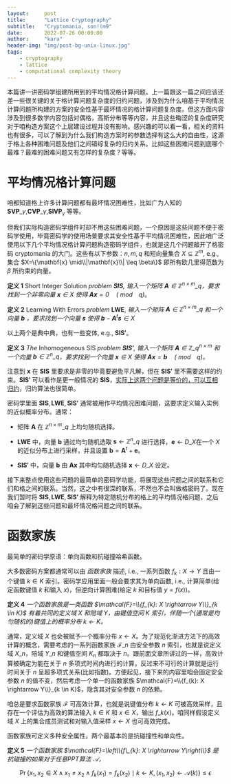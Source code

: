 ```yaml
---
layout:     post
title:      "Lattice Cryptography"
subtitle:   "Cryptomania, son!(m9"
date:       2022-07-26 00:00:00
author:     "kara"
header-img: "img/post-bg-unix-linux.jpg"
tags:
    - cryptography
    - lattice
    - computational complexity theory
---
```


本篇讲一讲密码学组建所用到的平均情况格计算问题。上一篇跟这一篇之间应该还差一些很关键的关于格计算问题复杂度的归约问题，涉及到为什么咱基于平均情况计算问题所构建的方案的安全性基于最坏情况的格计算问题复杂度。但这方面内容涉及到很多数学内容包括对偶格，高斯分布等等内容，并且这些晦涩的复杂度研究对于咱构造方案这个上层建设过程并没有影响。感兴趣的可以看一看，相关的资料也有很多，可以了解到为什么我们构造方案时的参数选择有这么大的自由性，这源于格上各种困难问题及他们之间错综复杂的归约关系。比如这些困难问题到底哪个最难？最难的困难问题又有怎样的复杂度？等等。

# 平均情况格计算问题

咱都知道格上许多计算问题都有最坏情况困难性，比如广为人知的 $\mathbf{SVP}\_{\gamma}$,$\mathbf{CVP}\_{\gamma}$,$\mathbf{SIVP}_{\gamma}$ 等等。

但我们实际构造密码学组件时却不用这些困难问题，一个原因是这些问题不便于密码学使用，毕竟密码学的使用场景要求其安全性基于平均情况困难性，因此咱广泛使用以下几个平均情况格计算问题构造密码学组件，也就是这几个问题敲开了格密码 cryptomania 的大门。这些有以下参数：$n,m,q$ 和短向量集合 $X\subseteq\mathbb{Z}^m$, e.g., 集合 $X=\{\mathbf{x} \mid\\|\mathbf{x}\\| \leq \beta\}$ 即所有欧几里得范数为 $\beta$ 所约束的向量。

**定义 1** Short Integer Solution _problem $\mathbf{SIS}$, 输入一个矩阵 $\mathbf{A} \in \mathbb{Z}^{n\times m}\_{q}$，要求找到一个非零向量 $\mathbf{x}\in X$ 使得 $\mathbf{A x}=0 \quad(\bmod\enspace q)$_。

**定义 2** Learning With Errors _problem_ $\mathbf{LWE}$, _输入一个矩阵 $\mathbf{A} \in \mathbb{Z}^{n\times m}\_{q}$ 和一个向量 $\mathbf{b}$ ，要求找到一个向量 $\mathbf{s}$ 使得 $\mathbf{b}-\mathbf{A}^{t}\mathbf{s}\in X$_

以上两个是典中典，也有一些变体, e.g., $\mathbf{SIS'}$。

**定义 3** _The_ Inhomogeneous SIS _problem  $\mathbf{SIS'}$, 输入一个矩阵 $\mathbf{A} \in \mathbb{Z}\_{q}^{n\times m}$ 和一个向量 $\mathbf{b}\in \mathbb{Z}^{n}\_{q}$，要求找到一个向量 $\mathbf{x}\in X$ 使得 $\mathbf{A x}=\mathbf{b} \quad(\bmod\enspace q)$。_

注意到 $\mathbf{x}$ 在 $\mathbf{SIS}$ 里要求是非零的毕竟要避免平凡解，但在 $\mathbf{SIS'}$ 里不需要这样的约束。$\mathbf{SIS'}$ 可以看作是更一般情况的 $\mathbf{SIS}$，[实际上这两个问题是等价的，可以互相归约](https://crypto.stackexchange.com/questions/87097/the-equivalence-of-sis-and-isisinhomogeneous-sis)，归约算法也很简单。

密码学里面 $\mathbf{SIS},\mathbf{LWE},\mathbf{SIS'}$ 通常被用作平均情况困难问题，这要求定义输入实例的近似概率分布。通常：

* 矩阵 $\mathbf{A}$ 在 $\mathbb{Z}^{n\times m}\_{q}$ 上均匀随机选择。

* $\mathbf{LWE}$ 中，向量 $\mathbf{b}$ 通过均匀随机选取 $\mathbf{s}\leftarrow \mathbb{Z}^n\_{q}$ 进行选择，$\mathbf{e}\leftarrow D\_{X}$在一个 $X$ 的近似分布上进行采样，并且设置 $\mathbf{b}=\mathbf{A}^{t}+\mathbf{e}$。

* $\mathbf{SIS'}$ 中，向量 $\mathbf{b}$ 由 $\mathbf{Ax}$ 其中均匀随机选择 $\mathbf{x}\leftarrow D\_{X}$ 设定。

接下来整点使用这些问题的最简单的密码学功能，将展现这些问题之间的联系和它们和格之间的联系。当然，这之中有很深的联系，不然也不会叫做格密码了。现在我们暂时将 $\mathbf{SIS},\mathbf{LWE},\mathbf{SIS'}$ 解释为特定随机分布的格上的平均情况格问题，之后咱会了解到这些问题和最坏情况格问题之间的联系。

# 函数家族

最简单的密码学原语：单向函数和抗碰撞哈希函数。

大多数密码方案都通常可以由 _函数家族_ 描述, i.e., 一系列函数 $f_{k}:X\rightarrow Y$ 且由一个键值 $k\in K$ 索引。密码学应用里面一般会要求其为单向函数, i.e., 计算简单(给定函数键值 $k$ 和输入 $x$)，但逆向计算困难(给定 $k$ 和目标值 $y=f(x)$)。

**定义 4** *一个函数家族是一类函数 $\mathcal{F}=\\{f_{k}: X \rightarrow Y\\}_{k \in K}$ 有着共同的定义域 $X$ 和陪域 $Y$，由键值空间 $K$ 索引，伴随一个(通常是均匀随机的)键值上的概率分布 $k\leftarrow K$。*

通常，定义域 $X$ 也会被赋予一个概率分布 $x\leftarrow X$。为了规范化渐进方法下的高效计算的概念，需要考虑的一系列函数家族 $\mathcal{F}\_n$ 由安全参数 $n$ 索引，也就是说定义域 $X\_n$，陪域 $Y\_n$ 和键值空间 $K_{n}$ 都取决于 $n$。跟前面文章所讲过的一样，高效计算被确定为能在关于 $n$ 多项式时间内进行的计算，反过来不可行的计算就是运行时间关于 $n$ 呈超多项式关系(比如指数)。方便起见，接下来的内容里咱会固定安全参数 $n$ 的值不变，然后考虑一个单一的函数家族 $\mathcal{F}=\\{f_{k}: X \rightarrow Y\\}_{k \in K}$，隐含其对安全参数 $n$ 的依赖。

咱总是要求函数家族 $\mathcal{F}$ 可高效计算，也就是说键值分布 $k\leftarrow K$ 可被高效采样，且存在一个评估为高效的算法输入 $k\in K$ 和 $x\in X$，输出 $f\_k(x)$。咱同样假设定义域 $X$ 上的集合成员测试和对输入值采样 $x\leftarrow X$ 也可高效完成。

函数家族可定义多种安全属性。两个最基本的是抗碰撞性和单向性。

**定义 5** *一个函数家族 $\mathcal{F}=\left\\{f\_{k}: X \rightarrow Y\right\\}$ 是抗碰撞的如果对于任意PPT算法 $\mathcal{A}$，*

$$\operatorname{Pr}\left\{x_{1}, x_{2} \in X \wedge x_{1} \neq x_{2} \wedge f_{k}\left(x_{1}\right)=f_{k}\left(x_{2}\right) \mid k \leftarrow K,\left(x_{1}, x_{2}\right) \leftarrow \mathcal{A}(k)\right\} \leq \epsilon$$